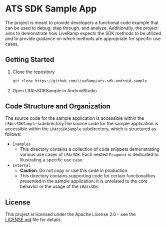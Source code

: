 # ATS SDK Sample App

The project is meant to provide developers a functional code example that can be used to debug, step through, and analyze. Additionally, the project aims to demonstrate how LiveRamp expects the SDK methods to be utilized and to provide guidance on which methods are appropriate for specific use cases. 

## Getting Started

1. Clone the repository
    ```bash
    git clone https://github.com/LiveRamp/ats-sdk-android-sample
    ```
2. Open LRAtsSDKSample in AndroidStudio

## Code Structure and Organization

The source code for the sample application is accessible within the `LRAtsSDKSample` subdirectoryThe source code for the sample application is accessible within the `LRAtsSDKSample` subdirectory, which is structured as follows:

* `Examples`
    * This directory contains a collection of code snippets demonstrating various use cases of `LRAtSDK`. Each nested `Fragment` is dedicated to illustrating a specific use case.
* `Internal`
    * **Caution**: Do not copy or use this code in production.
    * This directory contains supporting code for certain functionalities presented in the sample application. It is unrelated to the core behavior or the usage of the `LRAtsSDK`.


## License
This project is licensed under the Apache License 2.0 - see the [LICENSE.md](LICENSE.md) file for details.
